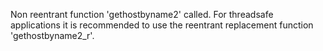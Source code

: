 Non reentrant function 'gethostbyname2' called. For threadsafe applications it is recommended to use the reentrant replacement function 'gethostbyname2_r'.